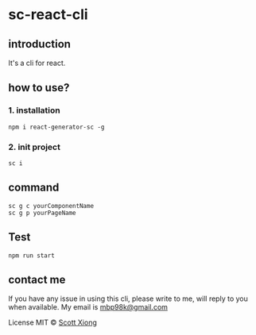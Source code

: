 # sc-react-cli

## introduction
It's a cli for react.

## how to use?

### 1. installation
```
npm i react-generator-sc -g

```
### 2. init project
```
sc i 
```
## command
```
sc g c yourComponentName
sc g p yourPageName
```
## Test
```
npm run start
```
## contact me
If you have any issue in using this cli, please write to me, will reply to you when available. My email is mbp98k@gmail.com

License
MIT © [Scott Xiong](https://github.com/scott-x)